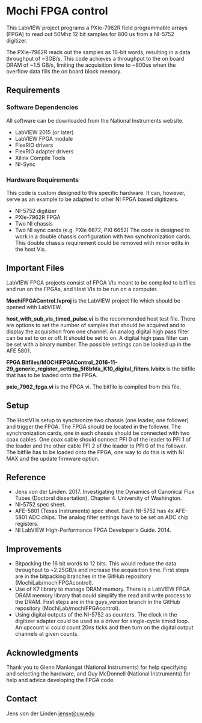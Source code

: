 # Mochi FPGA control
This LabVIEW project programs a PXIe-7962R field programmable arrays (FPGA) to read out 50Mhz 12 bit samples for 800 us from a NI-5752 digitizer.


The PXIe-7962R reads out the samples as 16-bit words, resulting in a data throughput of ~3GB/s. 
This code achieves a throughput to the on board DRAM of ~1.5 GB/s, limiting the acquisition time to ~800us when the overflow data fills the on board block memory.

## Requirements
### Software Dependencies
All software can be downloaded from the National Instruments website.
* LabVIEW 2015 (or later)
* LabVIEW FPGA module
* FlexRIO drivers
* FlexRIO adapter drivers
* Xilinx Compile Tools
* NI-Sync

### Hardware Requirements
This code is custom designed to this specific hardware. It can, however, serve as an example to be adapted to other NI FPGA based digitizers.
* NI-5752 digitizer
* PXIe-7962R FPGA
* Two NI chassis
* Two NI sync cards (e.g. PXIe 6672, PXI 6652)
The code is designed to work in a double chassis configuration with two synchronization cards. 
This double chassis requirement could be removed with minor edits in the host Vis.

## Important Files
LabVIEW FPGA projects consist of FPGA VIs meant to be compiled to bitfiles and run on the FPGAs, and Host VIs to be run on a computer.

**MochiFPGAControl.lvproj** is the LabVIEW project file which should be opened with LabVIEW.


**host_with_sub_vis_timed_pulse.vi** is the recommended host test file. There are options to set the number of samples that should be acquired and to display the acquisition from one channel.
An analog digital high pass filter can be set to on or off. It should be set to on.
A digital high pass filter can be set with a binary number. The possible settings can be looked up in the AFE 5801.


**FPGA Bitfiles/MOCHIFPGAControl_2016-11-29_generic_register_setting_5f6bfda_K10_digital_filters.lvbitx** is the bitfile that has to be loaded onto the FPGA.


**pxie_7962_fpga.vi** is the FPGA vi. The bitfile is compiled from this file.

## Setup
The HostVI is setup to synchronize two chassis (one leader, one follower) and trigger the FPGA.
The FPGA should be located in the follower. The synchronization cards, one in each chassis should be connected with two coax cables. 
One coax cable should connect  PFI 0 of the leader to PFI 1 of the leader and the other cable PFI 2 of the leader to PFI 0 of the follower. 
The bitfile has to be loaded onto the FPGA, one way to do this is with NI MAX and the update firmware option.

## Reference
* Jens von der Linden. 2017. Investigating the Dynamics of Canonical Flux Tubes (Doctoral dissertation). Chapter 4. University of Washington.
* NI-5752 spec sheet. 
* AFE-5801 (Texas Instruments) spec sheet. Each NI-5752 has 4x AFE-5801 ADC chips. The analog filter settings have to be set on ADC chip registers.
* NI LabVIEW High-Performance FPGA Developer's Guide. 2014.

## Improvements
* Bitpacking the 16 bit words to 12 bits. This would reduce the data throughput to ~2.25GB/s and increase the acquisition time. First steps are in the bitpacking branches in the GitHub repository (MochiLab/mochiFPGAcontrol).
* Use of K7 library to manage DRAM memory. There is a LabVIEW FPGA DRAM memory library that could simplify the read and write process to the DRAM. First steps are in the guys_version branch in the GitHub repository (MochiLab/mochiFPGAcontrol). 
* Using digital outputs of the NI-5752 as counters. The clock in the digitizer adapter could be used as a driver for single-cycle timed loop. An upcount vi could count 20ns ticks and then turn on the digital output channels at given counts.

## Acknowledgments
Thank you to Glenn Manlongat (National Instruments) for help specifying and selecting the hardware, and Guy McDonnell (National Instruments) for help and advice developing the FPGA code.

## Contact
Jens von der Linden jensv@uw.edu
